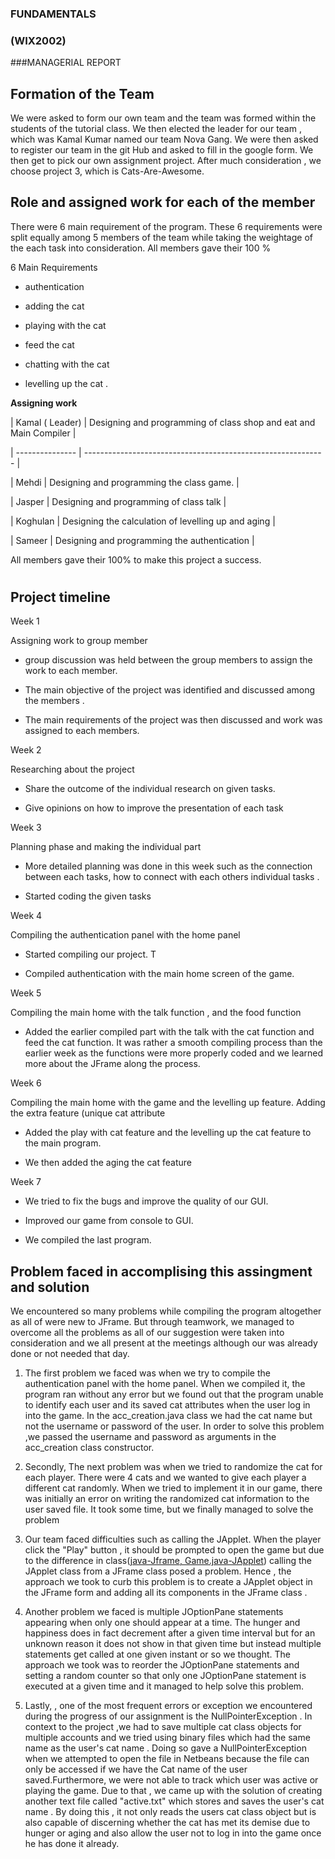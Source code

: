 ###                                       FUNDAMENTALS































###                                                (WIX2002)































###MANAGERIAL REPORT















## Formation of the Team































We were asked to form our own team and the team was formed within the students of the tutorial class. We then elected the leader for our team , which was Kamal Kumar named our team Nova Gang.  We were then asked to register our team in the git Hub and asked to fill in the google form. We then get to pick our own assignment project. After much consideration , we choose project 3, which is Cats-Are-Awesome.















## Role and assigned work for each of the member































There were 6 main requirement of the program.  These 6 requirements were split equally among 5 members of the team while taking the weightage of the each task into consideration. All members gave their 100 %































6 Main Requirements































-  authentication















-  adding the cat















-  playing with the cat















-  feed the cat















-  chatting with the cat















-  levelling up the cat .































**Assigning work**































| Kamal ( Leader) | Designing and programming of class shop and eat and Main Compiler |















| --------------- | ------------------------------------------------------------      |















| Mehdi           | Designing  and programming the class game.                        |















| Jasper          | Designing and programming of class talk                           |















| Koghulan        | Designing the calculation of levelling up and aging               |















| Sameer          | Designing and programming the authentication                      |































All members gave their 100% to make this project a success.































#































## Project timeline































Week 1































Assigning work to group member































- group discussion was held between the group members to assign the work to each member.















- The main objective of the project was identified and discussed among the members .















-  The main requirements of the project was then discussed and work was assigned to each members.































Week 2































Researching about the project































- Share the outcome of the individual research on given tasks.















- Give opinions on how to improve the presentation of each task































Week 3































Planning phase and making the individual part































- More detailed planning was done in this week such as the connection between each tasks, how to connect with each others individual tasks .















- Started coding the given tasks































Week 4































Compiling the authentication panel with the home panel































- Started compiling our project. T















- Compiled authentication with the main home screen of the game.































Week 5































Compiling the main home with the talk function , and the food function































- Added the earlier compiled part with the talk with the cat function and feed the cat function. It was rather a smooth compiling process than the earlier week as the functions were more properly coded and we learned more about the JFrame along the process.































































































Week 6































Compiling the main home with the game and the levelling up feature. Adding the extra feature (unique cat attribute































- Added the play with cat feature and the levelling up the cat feature to the main program.















- We then added the aging the cat feature































Week 7































- We tried to fix the bugs and improve the quality of our GUI.















- Improved our game from console to GUI.















- We compiled the last program.































































































































## Problem faced in accomplising this assingment and solution































We encountered so many problems while compiling the program altogether as all of were new to JFrame. But through teamwork, we managed to overcome all the problems as all of our suggestion were taken into consideration and we all present at the meetings although our was already done or not needed that day.































1. The first problem we faced was when we try to compile the authentication panel with the home panel. When we compiled it, the program ran without any error but we found out that the program unable to identify each user and its saved cat attributes when the user log in into the game. In the acc\_creation.java class we had the cat name but not the username or password of the user. In order to solve this problem ,we passed the username and password as arguments in the acc\_creation class constructor.































1. Secondly, The next problem was when we tried to randomize the cat for each player. There were 4 cats and we wanted to give each player a different cat randomly. When we tried to implement it in our game, there was initially an error on writing the randomized cat information to the user saved file. It took some time, but we finally managed to solve the problem































1. Our team faced difficulties such as calling the JApplet. When the player click the &quot;Play&quot; button , it should be prompted to open the game but due to the difference in class([java-Jframe, Game.java-JApplet](http://Home.java-Jframe,Game.java-JApplet)) calling the JApplet class from a JFrame class posed a problem. Hence , the approach we took to curb this problem is to create a JApplet object in the JFrame form and adding all its components in the JFrame class .































4. Another problem we faced is multiple JOptionPane statements appearing when only one should appear at a time. The hunger and happiness does in fact decrement after a given time interval but for an unknown reason it does not show in that given time but instead multiple statements get called at one given instant or so we thought. The approach we took was to reorder the JOptionPane statements and setting a random counter so that only one JOptionPane statement is executed at a given time and it managed to help solve this problem.















5. Lastly, , one of the most frequent errors or exception we encountered during the progress of our assignment is the NullPointerException . In context to the project ,we had to save multiple cat class objects for multiple accounts and we tried using binary files which had the same name as the user&#39;s cat name . Doing so gave a NullPointerException when we attempted to open the file in Netbeans because the file can only be accessed if we have the Cat name of the user saved.Furthermore, we were not able to track which user was active or playing the game. Due to that , we came up with the solution of creating another text file called &quot;active.txt&quot; which stores and saves the user&#39;s cat name . By doing this , it not only reads the users cat class object but is also capable of discerning whether the cat has met its demise due to hunger or aging and also allow the user not to log in into the game once he has done it already.